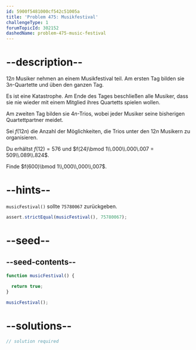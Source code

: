 ```yaml
---
id: 5900f5481000cf542c51005a
title: 'Problem 475: Musikfestival'
challengeType: 1
forumTopicId: 302152
dashedName: problem-475-music-festival
---
```


# --description--

$12n$ Musiker nehmen an einem Musikfestival teil. Am ersten Tag bilden sie $3n$-Quartette und üben den ganzen Tag.

Es ist eine Katastrophe. Am Ende des Tages beschließen alle Musiker, dass sie nie wieder mit einem Mitglied ihres Quartetts spielen wollen.

Am zweiten Tag bilden sie $4n$-Trios, wobei jeder Musiker seine bisherigen Quartettpartner meidet.

Sei $f(12n)$ die Anzahl der Möglichkeiten, die Trios unter den $12n$ Musikern zu organisieren.

Du erhältst $f(12) = 576$ und $f(24)\bmod 1\\.000\\.000\.007 = 509\\.089\\.824$.

Finde $f(600)\bmod 1\\,000\\,000\\,007$.

# --hints--

`musicFestival()` sollte `75780067` zurückgeben.

```js
assert.strictEqual(musicFestival(), 75780067);
```

# --seed--

## --seed-contents--

```js
function musicFestival() {

  return true;
}

musicFestival();
```

# --solutions--

```js
// solution required
```
